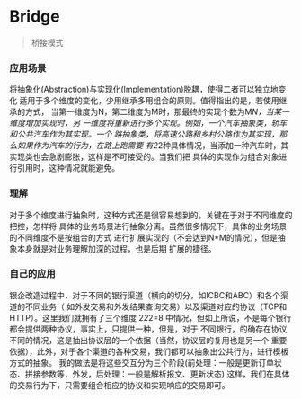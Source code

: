 # Bridge

> 桥接模式

### 应用场景
将抽象化(Abstraction)与实现化(Implementation)脱耦，使得二者可以独立地变化
适用于多个维度的变化，少用继承多用组合的原则。值得指出的是，若使用继承的方式，
当第一维度为N，第二维度为M时，那最终的实现个数为M*N，当某一维度增加实现时，另
一维度将重新进行多个实现。例如，一个汽车抽象类，轿车和公共汽车作为其实现。一个
路抽象类，将高速公路和乡村公路作为其实现，那么如果作为汽车的行为，在路上跑需要
有2*2种具体情况，当添加一种汽车时，其实现类也会急剧膨胀，这样是不可接受的。当我们把
具体的实现作为组合对象进行引用时，这种情况就能避免。


### 理解
对于多个维度进行抽象时，这种方式还是很容易想到的，关键在于对于不同维度的把控，怎样将
具体的业务场景进行抽象分离。虽然很多情况下，具体的业务场景的不同维度不是按组合的方式
进行扩展实现的（不会达到N*M的情况），但是抽象本身就是对业务理解加深的过程，也是后期
扩展的捷径。

### 自己的应用
银企改造过程中，对于不同的银行渠道（横向的切分，如ICBC和ABC）和各个渠道的不同业务（
如外发交易和外发结果查询交易）以及渠道对应的协议（TCP和HTTP）。这里我们就拥有了三个维度
2*2*2=8 中情况，但如上所说，不是每个银行都会提供两种协议，事实上，只提供一种，但是，对于
不同银行，的确存在协议不同的情况，这是抽出协议层的一个依据（当然，协议层的复用也是另一个
重要依据），此外，对于各个渠道的各种交易，我们都可以抽象出公共行为，进行模板方式的抽象。
我的做法是将这些交互分为三个阶段(前处理：一般是更新订单状态、拼接参数等，外发，后处理：一般是解析报文、更新状态)
这样，我们在具体的交易行为下，只需要组合相应的协议和实现响应的交易即可。
